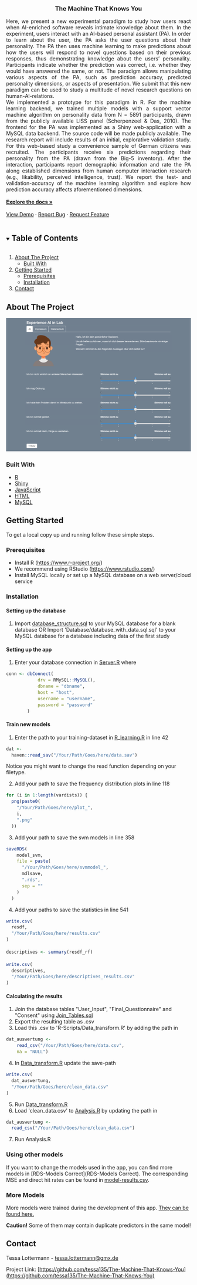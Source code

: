 <!--
*** Thanks for checking out the Best-README-Template. If you have a suggestion
*** that would make this better, please fork the repo and create a pull request
*** or simply open an issue with the tag "enhancement".
*** Thanks again! Now go create something AMAZING! :D
***
***
***
*** To avoid retyping too much info. Do a search and replace for the following:
*** tessa135, The-Machine-That-Knows-You, twitter_handle, tessa.lottermann@gmx.de, The Machine That Knows You, project_description
-->



<!-- PROJECT SHIELDS -->
<!--
*** I'm using markdown "reference style" links for readability.
*** Reference links are enclosed in brackets [ ] instead of parentheses ( ).
*** See the bottom of this document for the declaration of the reference variables
*** for contributors-url, forks-url, etc. This is an optional, concise syntax you may use.
*** https://www.markdownguide.org/basic-syntax/#reference-style-links

[![Contributors][contributors-shield]][contributors-url]
[![Forks][forks-shield]][forks-url]
[![Stargazers][stars-shield]][stars-url]
[![Issues][issues-shield]][issues-url]
[![MIT License][license-shield]][license-url]
[![LinkedIn][linkedin-shield]][linkedin-url]
-->


<!-- PROJECT LOGO -->
<br />
<p align="center">
  <a href="https://github.com/tessa135/The-Machine-That-Knows-You">
  </a>

  <h3 align="center">The Machine That Knows You</h3>

  <p align="justify">
    Here, we present a new experimental paradigm to study how users react when AI-enriched software reveals intimate knowledge about them. In the experiment, users interact with an AI-based personal assistant (PA). In order to learn about the user, the PA asks the user questions about their personality. The PA then uses machine learning to make predictions about how the users will respond to novel questions based on their previous responses, thus demonstrating knowledge about the users’ personality. Participants indicate whether the prediction was correct, i.e. whether they would have answered the same, or not. The paradigm allows manipulating various aspects of the PA, such as prediction accuracy, predicted personality dimensions, or aspects of presentation. We submit that this new paradigm can be used to study a multitude of novel research questions on human-AI-relations.<br/>
	We implemented a prototype for this paradigm in R. For the machine learning backend, we trained multiple models with a support vector machine algorithm on personality data from N = 5891 participants, drawn from the publicly available LISS panel (Scherpenzeel & Das, 2010). The frontend for the PA was implemented as a Shiny web-application with a MySQL data backend. The source code will be made publicly available. The research report will include results of an initial, explorative validation study. For this web-based study a convenience sample of German citizens was recruited. The participants receive six predictions regarding their personality from the PA (drawn from the Big-5 inventory). After the interaction, participants report demographic information and rate the PA along established dimensions from human computer interaction research (e.g., likability, perceived intelligence, trust). We report the test- and validation-accuracy of the machine learning algorithm and explore how prediction accuracy affects aforementioned dimensions.  
    <br /><br />
    <a href="https://github.com/tessa135/The-Machine-That-Knows-You"><strong>Explore the docs »</strong></a>
    <br />
    <br />
    <a href="https://experienceai.shinyapps.io/experienceai/" target="_blank">View Demo</a>
    ·
    <a href="https://github.com/tessa135/The-Machine-That-Knows-You/issues">Report Bug</a>
    ·
    <a href="https://github.com/tessa135/The-Machine-That-Knows-You/issues">Request Feature</a>
  </p>
</p>



<!-- TABLE OF CONTENTS -->
<details open="open">
  <summary><h2 style="display: inline-block">Table of Contents</h2></summary>
  <ol>
    <li>
      <a href="#about-the-project">About The Project</a>
      <ul>
        <li><a href="#built-with">Built With</a></li>
      </ul>
    </li>
    <li>
      <a href="#getting-started">Getting Started</a>
      <ul>
        <li><a href="#prerequisites">Prerequisites</a></li>
        <li><a href="#installation">Installation</a></li>
      </ul>
    </li>
    <!--<li><a href="#usage">Usage</a></li>
    <li><a href="#roadmap">Roadmap</a></li>
    <li><a href="#contributing">Contributing</a></li>
    <li><a href="#license">License</a></li>-->
    <li><a href="#contact">Contact</a></li>
   <!-- <li><a href="#acknowledgements">Acknowledgements</a></li>-->
  </ol>
</details>



<!-- ABOUT THE PROJECT -->
## About The Project


 <a href="https://experienceai.shinyapps.io/experienceai/">
    <img src="images/screenshot.png">
  </a>

<!--Here's a blank template to get started:
**To avoid retyping too much info. Do a search and replace with your text editor for the following:**
`tessa135`, `The-Machine-That-Knows-You`, `twitter_handle`, `tessa.lottermann@gmx.de`, `The Machine That Knows You`, `project_description`
-->

### Built With

* [R](https://www.r-project.org/)
* [Shiny](https://shiny.rstudio.com/)
* [JavaScript](https://www.javascript.com/)
* [HTML](https://html.com/)
* [MySQL](https://www.mysql.com/de/)



<!-- GETTING STARTED -->
## Getting Started

To get a local copy up and running follow these simple steps.

### Prerequisites

* Install R (https://www.r-project.org/) 
* We recommend using RStudio (https://www.rstudio.com/)
* Install MySQL locally or set up a MySQL database on a web server/cloud service


### Installation

#### Setting up the database 

1. Import [database_structure.sql](Database/database_structure.sql) to your MySQL database for a blank database OR
	Import 'Database/database_with_data.sql.sql' to your MySQL database for a  database including data of the first study 

#### Setting up the app 

1. Enter your database connection in [Server.R](App/Server.R) where 
```R
conn <- dbConnect(
        	drv = RMySQL::MySQL(),
            dbname = "dbname",
            host = "host",
            username = "username",
            password = "password"
        )
```


#### Train new models

1. Enter the path to your training-dataset in [R_learning.R](R-Scripts/R_learning.R) in line 42
```R
dat <-
  haven::read_sav("/Your/Path/Goes/here/data.sav")
```
Notice you might want to change the read function depending on your filetype.

2. Add your path to save the frequency distribution plots in line 118

```R
for (i in 1:length(vardists)) {
  png(paste0(
    "/Your/Path/Goes/here/plot_",
    i,
    ".png"
  ))
```

3. Add your path to save the svm models in line 358

```R
saveRDS(
    model_svm,
    file = paste(
      "/Your/Path/Goes/here/svmmodel_",
      mdlsave,
      ".rds",
      sep = ""
    )
  )
```

4. Add your paths to save the statistics in line 541

```R
write.csv(
  resdf,
  "/Your/Path/Goes/here/results.csv"
)

descriptives <- summary(resdf_rf)

write.csv(
  descriptives,
  "/Your/Path/Goes/here/descriptives_results.csv"
)
```

#### Calculating the results

1. Join the database tables "User_Input", "Final_Questionnaire" and "Consent" using [Join_Tables.sql](Database/Join_Tables.sql)
2. Export the resulting table as .csv
3. Load this .csv to 'R-Scripts/Data_transform.R' by adding the path in 
```R
dat_auswertung <- 
	read_csv("/Your/Path/Goes/here/data.csv", 
	na = "NULL")
```
4. In [Data_transform.R](R-Scripts/Data_transform.R) update the save-path
```R
write.csv(
  dat_auswertung,
  "/Your/Path/Goes/here/clean_data.csv"
)
```
5. Run [Data_transform.R](R-Scripts/Data_transform.R)
6. Load 'clean_data.csv' to [Analysis.R](R-Scripts/Analysis.R) by updating the path in 
```R
dat_auswertung <-
  read_csv("/Your/Path/Goes/here/clean_data.csv")
```
7. Run Analysis.R

### Using other models

If you want to change the models used in the app, you can find more models in [RDS-Models Correct](RDS-Models Correct). The corresponding MSE and direct hit rates can be found in [model-results.csv](model-results.csv).

### More Models 

More models were trained during the development of this app. [They can be found here.](https://drive.google.com/drive/folders/1SlZylGMf3l_lBntxYO_o8XBM6ZDE2jVx?usp=sharing)

**Caution!** Some of them may contain duplicate predictors in the same model! 

<!-- USAGE EXAMPLES 
## Usage

Use this space to show useful examples of how a project can be used. Additional screenshots, code examples and demos work well in this space. You may also link to more resources.

_For more examples, please refer to the [Documentation](https://example.com)_

-->

<!-- ROADMAP
## Roadmap

See the [open issues](https://github.com/tessa135/The-Machine-That-Knows-You/issues) for a list of proposed features (and known issues).

-->

<!-- CONTRIBUTING
## Contributing

Contributions are what make the open source community such an amazing place to be learn, inspire, and create. Any contributions you make are **greatly appreciated**.

1. Fork the Project
2. Create your Feature Branch (`git checkout -b feature/AmazingFeature`)
3. Commit your Changes (`git commit -m 'Add some AmazingFeature'`)
4. Push to the Branch (`git push origin feature/AmazingFeature`)
5. Open a Pull Request

 -->

<!-- LICENSE 
## License

Distributed under the MIT License. See `LICENSE` for more information.
-->


<!-- CONTACT -->
## Contact

Tessa Lottermann - tessa.lottermann@gmx.de

Project Link: [https://github.com/tessa135/The-Machine-That-Knows-You](https://github.com/tessa135/The-Machine-That-Knows-You)



<!-- ACKNOWLEDGEMENTS 
## Acknowledgements

* []()
* []()
* []()

-->



<!-- MARKDOWN LINKS & IMAGES -->
<!-- https://www.markdownguide.org/basic-syntax/#reference-style-links -->
[contributors-shield]: https://img.shields.io/github/contributors/tessa135/repo.svg?style=for-the-badge
[contributors-url]: https://github.com/tessa135/repo/graphs/contributors
[forks-shield]: https://img.shields.io/github/forks/tessa135/repo.svg?style=for-the-badge
[forks-url]: https://github.com/tessa135/repo/network/members
[stars-shield]: https://img.shields.io/github/stars/tessa135/repo.svg?style=for-the-badge
[stars-url]: https://github.com/tessa135/repo/stargazers
[issues-shield]: https://img.shields.io/github/issues/tessa135/repo.svg?style=for-the-badge
[issues-url]: https://github.com/tessa135/repo/issues
[license-shield]: https://img.shields.io/github/license/tessa135/repo.svg?style=for-the-badge
[license-url]: https://github.com/tessa135/repo/blob/master/LICENSE.txt
[linkedin-shield]: https://img.shields.io/badge/-LinkedIn-black.svg?style=for-the-badge&logo=linkedin&colorB=555
[linkedin-url]: https://linkedin.com/in/tessa135
